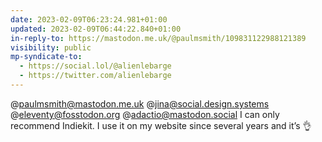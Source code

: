 ```yaml
---
date: 2023-02-09T06:23:24.981+01:00
updated: 2023-02-09T06:44:22.840+01:00
in-reply-to: https://mastodon.me.uk/@paulmsmith/109831122988121389
visibility: public
mp-syndicate-to:
  - https://social.lol/@alienlebarge
  - https://twitter.com/alienlebarge
---
```

@paulmsmith@mastodon.me.uk @jina@social.design.systems @eleventy@fosstodon.org @adactio@mastodon.social I can only recommend Indiekit. I use it on my website since several years and it’s 👌
